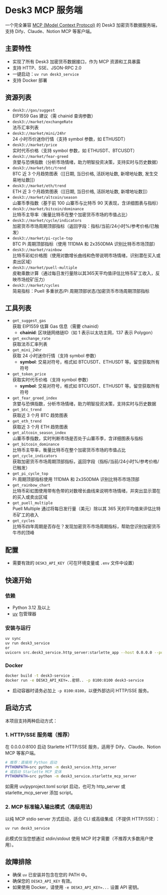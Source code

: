 # Desk3 MCP 服务端

一个完全兼容 [MCP (Model Context Protocol)](https://github.com/mcp-protocol/spec) 的 Desk3 加密货币数据服务端，支持 Dify、Claude、Notion MCP 等客户端。

## 主要特性

- 实现了所有 Desk3 加密货币数据接口，作为 MCP 资源和工具暴露
- 支持 HTTP、SSE、JSON-RPC 2.0
- 一键启动：`uv run desk3_service`
- 支持 Docker 部署

## 资源列表

- `desk3://gas/suggest`  
  EIP1559 Gas 建议（需 chainid 查询参数）
- `desk3://market/exchangeRate`  
  法币汇率列表
- `desk3://market/mini/24hr`  
  24 小时币价迷你行情（支持 symbol 参数，如 ETHUSDT）
- `desk3://market/price`  
  实时代币价格（支持 symbol 参数，如 ETHUSDT、BTCUSDT）
- `desk3://market/fear-greed`  
  贪婪与恐惧指数（分析市场情绪，助力明智投资决策，支持实时与历史数据）
- `desk3://market/btc/trend`  
  BTC 近 3 个月趋势图表（[[日期, 当日价格, 活跃地址数, 新增地址数, 发生交易地址数]]）
- `desk3://market/eth/trend`  
  ETH 近 3 个月趋势图表（[[日期, 当日价格, 活跃地址数, 新增地址数]]）
- `desk3://market/altcoin/season`  
  山寨币季指数（基于前 100 山寨币与比特币 90 天表现，含详细图表与指标）
- `desk3://market/bitcoin/dominance`  
  比特币主导率（衡量比特币在整个加密货币市场的市值占比）
- `desk3://market/cycle/indicators`  
  加密货币市场周期顶部指标（返回字段：指标/当前/24小时%/参考价格/已触发）
- `desk3://market/pi-cycle-top`  
  BTC Pi 周期顶部指标（使用 111DMA 和 2x350DMA 识别比特币市场顶部）
- `desk3://market/rainbow`  
  比特币彩虹价格图（使用对数增长曲线和色带说明市场情绪，识别潜在买入或卖出区域）
- `desk3://market/puell-multiple`  
  皮勒乘数计算（通过每日发行量除以其365天平均值评估比特币矿工收入，反映市场挖矿压力）
- `desk3://market/cycles`  
  简易指标：Puell 多重状态/Pi 周期顶部状态/加密货币市场周期顶部指标

## 工具列表

- `get_suggest_gas`  
  获取 EIP1559 估算 Gas 信息（需要 chainid）
  - **chainid**: 区块链网络链ID（如 1 表示以太坊主网，137 表示 Polygon）
- `get_exchange_rate`  
  获取法币汇率列表
- `get_mini_24hr`  
  获取 24 小时迷你行情（支持 symbol 参数）
  - **symbol**: 交易对符号，格式如 BTCUSDT、ETHUSDT 等。留空获取所有符号
- `get_token_price`  
  获取实时代币价格（支持 symbol 参数）
  - **symbol**: 交易对符号，格式如 BTCUSDT、ETHUSDT 等。留空获取所有符号
- `get_fear_greed_index`  
  贪婪与恐惧指数，分析市场情绪，助力明智投资决策，支持实时与历史数据
- `get_btc_trend`  
  获取近 3 个月 BTC 趋势图表
- `get_eth_trend`  
  获取近 3 个月 ETH 趋势图表
- `get_altcoin_season_index`  
  山寨币季指数，实时判断市场是否处于山寨币季，含详细图表与指标
- `get_bitcoin_dominance`  
  比特币主导率，衡量比特币在整个加密货币市场的市值占比
- `get_cycle_indicators`  
  获取加密货币市场周期顶部指标，返回字段（指标/当前/24小时%/参考价格/已触发）
- `get_pi_cycle_top`  
  Pi 周期顶部指标使用 111DMA 和 2x350DMA 识别比特币市场顶部
- `get_rainbow_chart`  
  比特币彩虹图使用带有色带的对数增长曲线来说明市场情绪，并突出显示潜在的买入或卖出区域
- `get_puell_multiple`  
  Puell Multiple 通过将每日发行量（美元）除以其 365 天的平均值来评估比特币矿工的收入
- `get_cycles`  
  比特币四年周期是否存在？发现加密货币市场周期指标，帮助您识别加密货币牛市的顶峰

## 配置

- 需要有效的 `DESK3_API_KEY`（可在环境变量或 `.env` 文件中设置）

## 快速开始

### 依赖

- Python 3.12 及以上
- [uv](https://docs.astral.sh/uv/getting-started/installation/) 包管理器

### 安装与运行

```bash
uv sync
uv run desk3_service
or
uvicorn src.desk3_service.http_server:starlette_app --host 0.0.0.0 --port 8100
```

### Docker

```bash
docker build -t desk3-service .
docker run -e DESK3_API_KEY=..密钥.. -p 8100:8100 desk3-service
```

- 启动容器时请务必加上 `-p 8100:8100`，以便外部访问 HTTP/SSE 服务。

## 启动方式

本项目支持两种启动方式：

### 1. HTTP/SSE 服务端（推荐）

在 0.0.0.0:8100 启动 Starlette HTTP/SSE 服务，适用于 Dify、Claude、Notion MCP 等客户端。

```bash
# 推荐：直接用 Python 启动
PYTHONPATH=src python -m desk3_service.http_server
# 或启动 Starlette MCP 变体
PYTHONPATH=src python -m desk3_service.starlette_mcp_server
```

如需用 uv/pyproject.toml script 启动，也可为 http_server 或 starlette_mcp_server 添加 script。

### 2. MCP 标准输入输出模式（高级用法）

以纯 MCP stdio server 方式启动，适合 CLI 或高级集成（不提供 HTTP/SSE）：

```bash
uv run desk3_service
```

此模式仅当您想通过 stdin/stdout 使用 MCP 时才需要（不推荐大多数用户使用）。

## 故障排除

- 确保 `uv` 已安装并包含在您的 PATH 中。
- 确保您的 `DESK3_API_KEY` 有效。
- 如果使用 Docker，请使用 `-e DESK3_API_KEY=...` 设置 API 密钥。
